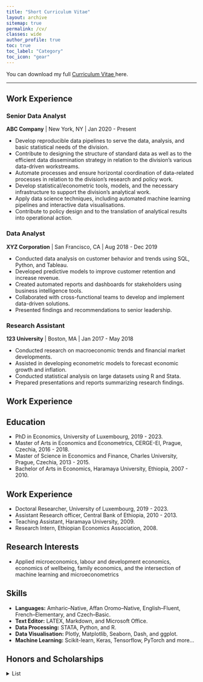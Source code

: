 ```yaml
---
title: "Short Curriculum Vitae"
layout: archive
sitemap: true
permalink: /cv/
classes: wide
author_profile: true
toc: true
toc_label: "Category"
toc_icon: "gear"
---
```

<!--
## Alemayehu D. Taye
[Email](mailto:alemsight@gmail.com) | [LinkedIn](https://www.linkedin.com/in/alex2446/) | [GitHub](https://github.com/alextaye)
--> 
<i class='fas fa-download' style='font-size:18px'></i> You can download my full <a target="_blank" href="/_pages/Taye_cv.pdf">Curriculum Vitae <i class="far fa-file-pdf"></i></a> here.

***
## Work Experience

### Senior Data Analyst
**ABC Company** | New York, NY | Jan 2020 - Present

- Develop reproducible data pipelines to serve the data, analysis, and basic statistical needs of the division.
- Contribute to designing the structure of standard data as well as to the efficient data dissemination strategy in relation to the division’s various data-driven workstreams.
- Automate processes and ensure horizontal coordination of data-related processes in relation to the division’s research and policy work.
- Develop statistical/econometric tools, models, and the necessary infrastructure to support the division’s analytical work.
- Apply data science techniques, including automated machine learning pipelines and interactive data visualisations.
- Contribute to policy design and to the translation of analytical results into operational action.

### Data Analyst
**XYZ Corporation** | San Francisco, CA | Aug 2018 - Dec 2019

- Conducted data analysis on customer behavior and trends using SQL, Python, and Tableau.
- Developed predictive models to improve customer retention and increase revenue.
- Created automated reports and dashboards for stakeholders using business intelligence tools.
- Collaborated with cross-functional teams to develop and implement data-driven solutions.
- Presented findings and recommendations to senior leadership.

### Research Assistant
**123 University** | Boston, MA | Jan 2017 - May 2018

- Conducted research on macroeconomic trends and financial market developments.
- Assisted in developing econometric models to forecast economic growth and inflation.
- Conducted statistical analysis on large datasets using R and Stata.
- Prepared presentations and reports summarizing research findings.


## Work Experience

## <i class='fas fa-graduation-cap' style='font-size:20px'></i> Education

- PhD in Economics, University of Luxembourg, 2019 - 2023.
- Master of Arts in Economics and Econometrics, CERGE-EI, Prague, Czechia, 2016 - 2018.
- Master of Science in Economics and Finance, Charles University, Prague, Czechia, 2013 - 2015.
- Bachelor of Arts in Economics, Haramaya University, Ethiopia, 2007 - 2010.


## <i class='fas fa-briefcase' style='font-size:20px'></i> Work Experience
- Doctoral Researcher, University of Luxembourg, 2019 - 2023.
- Assistant Research officer, Central Bank of Ethiopia, 2010 - 2013.
- Teaching Assistant, Haramaya University, 2009.
- Research Intern, Ethiopian Economics Association, 2008.



## <i class='fas fa-puzzle-piece' style='font-size:20px'></i> Research Interests
- Applied microeconomics, labour and development economics, economics of wellbeing, family economics,
and the intersection of machine learning and microeconometrics

## <i class='far fa-list-alt' style='font-size:20px'></i> Skills
+ **Languages:** Amharic–Native, Affan Oromo–Native, English–Fluent, French–Elementary, and Czech–Basic.
+ **Text Editor:** LATEX, Markdown, and Microsoft Office.
+ **Data Processing:** STATA, Python, and R.
+ **Data Visualisation:** Plotly, Matplotlib, Seaborn, Dash, and ggplot.
+ **Machine Learning:** Scikit-learn, Keras, Tensorflow, PyTorch and more...


## <i class='fas fa-award' style='font-size:20px'></i> Honors and Scholarships 
<details>
<summary>List</summary>
<ul>
  <li>“PRIDE” PhD Scholarship, Fonds National de la Recherche Luxembourg (FNR), 2019.</li>
  <li>Direct admission with full scholarships, CERGE-EI, 2015.</li>
  <li>Scholarships for excellent results in the final general Exam, Czech Ministry of Education, 2015.</li>
  <li>Czech government full scholarships for graduate students with an outstanding curriculum, 2013.</li>
  <li>BA in Economics with Great Distinction [Ranked 1st], Haramaya University, 2010.</li>
 </ul>
</details>


